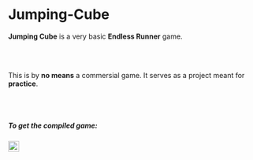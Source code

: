 # Jumping-Cube

**Jumping Cube** is a very basic __**Endless Runner**__ game.

<br />
<br />

This is by **no means** a commersial game.
It serves as a project meant for **practice**.


<br />
<br />

##### To get the compiled game:
[<img align="left" alt="Jumping-Cube | itch" width="22px" src="https://cdn.jsdelivr.net/npm/simple-icons@3.5.0/icons/itch-dot-io.svg" />][game-page]


[game-page]: https://infinite-pain.itch.io/jumping-cube